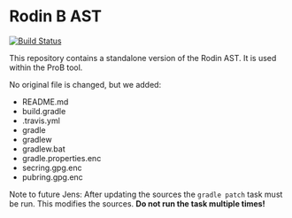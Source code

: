 # Rodin B AST

[![Build Status](https://travis-ci.org/hhu-stups/rodin-ast.svg?branch=master)](https://travis-ci.org/hhu-stups/rodin-ast)

This repository contains a standalone version of the Rodin AST. It is used within the ProB tool.

No original file is changed, but we added:
* README.md
* build.gradle
* .travis.yml
* gradle
* gradlew
* gradlew.bat
* gradle.properties.enc
* secring.gpg.enc
* pubring.gpg.enc

Note to future Jens:
After updating the sources the ```gradle patch``` task must be run. This modifies the sources. **Do not run the task multiple times!**
